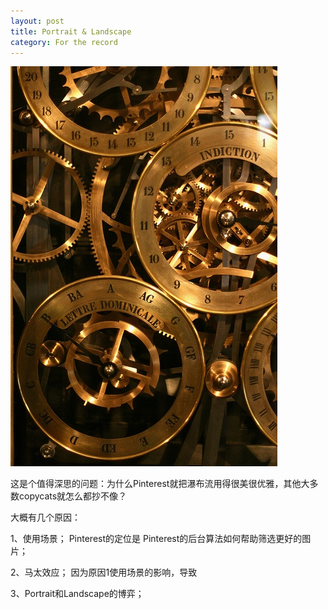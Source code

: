 ```yaml
---
layout: post
title: Portrait & Landscape
category: For the record
---
```


![set](/images/gear.jpg)

这是个值得深思的问题：为什么Pinterest就把瀑布流用得很美很优雅，其他大多数copycats就怎么都抄不像？

大概有几个原因：

1、使用场景；
	Pinterest的定位是
	Pinterest的后台算法如何帮助筛选更好的图片；
	
2、马太效应；
	因为原因1使用场景的影响，导致
	
3、Portrait和Landscape的博弈；
	









